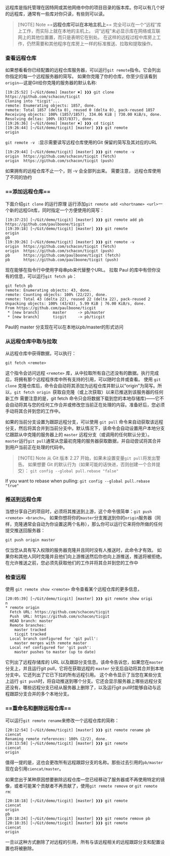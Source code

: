 
远程库是指托管理在因特网或其他网络中你的项目目录的版本库。你可以有几个好的远程库，通常有一些库对你只读，有些则可以读。


> [!NOTE] Note
> ==**远程仓库可以在本地主机上**==
>完全可以在一个“远程”库上工作，而实际上就在本地的主机上。 词“远程”未必显示库在网络或互联网上的其他位置置，而只是表明它在别处。 在这样的远程过程中库房上工作，仍然需要和其他程序在库房上一样的标准推送、拉取和提取操作。

### 查看远程仓库
如果想看看你已经配置的远程仓库服务器，可以运行`git remote`指令。它会列出你指定的每一个远程服务器的简写。
如果你克隆了你的仓库，你至少应该看到`origin——`这是Git给你克隆的服务器的默认名称:

```
[19:25:52] [~/Git/demo] [master ✖] ❱❱❱ git clone https://github.com/schacon/ticgit
Cloning into 'ticgit'...
remote: Enumerating objects: 1857, done.
remote: Total 1857 (delta 0), reused 0 (delta 0), pack-reused 1857
Receiving objects: 100% (1857/1857), 334.06 KiB | 730.00 KiB/s, done.
Resolving deltas: 100% (837/837), done.
[19:26:36] [~/Git/demo] [master ✖] ❱❱❱ cd ticgit
[19:26:44] [~/Git/demo/ticgit] [master] ❱❱❱ git remote
origin

```

`git remote -v ` :显示需要读写远程仓库使用的Git 保留的简写及其对应的URL

```
[19:29:44] [~/Git/demo/ticgit] [master] ❱❱❱ git remote -v
origin  https://github.com/schacon/ticgit (fetch)
origin  https://github.com/schacon/ticgit (push)
```
如果拥有的远程仓库不止一个，则 -v 会全部列出来。
需要注意， 远程仓库使用了不同的协约

### ==添加远程仓库==

下面介绍`git clone` 的运行原理
运行添加`git remote add <shortname> <url>`一个新的远程Git库，同时指定一个方便使用的简写： 
```
[19:37:23] [~/Git/demo/ticgit] [master] ❱❱❱ git remote add pb https://github.com/paulboone/ticgit
[19:39:18] [~/Git/demo/ticgit] [master] ❱❱❱ git remote
origin
pb
[19:39:26] [~/Git/demo/ticgit] [master] ❱❱❱ git remote -v
origin  https://github.com/schacon/ticgit (fetch)
origin  https://github.com/schacon/ticgit (push)
pb      https://github.com/paulboone/ticgit (fetch)
pb      https://github.com/paulboone/ticgit (push)
```

现在能够在指令行中使用字母串pb来代替整个URL。
拉取 Paul 的库中有但你没有的信息，可以运行`git fetch pb`：
```
git fetch pb
remote: Enumerating objects: 43, done.
remote: Counting objects: 100% (22/22), done.
remote: Total 43 (delta 22), reused 22 (delta 22), pack-reused 2
Unpacking objects: 100% (43/43), 5.99 KiB | 76.00 KiB/s, done.
From https://github.com/paulboone/ticgit
 * [new branch]      master     -> pb/master
 * [new branch]      ticgit     -> pb/ticgit
```
Paul的 master 分支现在可以在本地以pb/master的形式访问

### 从远程仓库中取与拉取

从远程仓库中获得数据，可以执行：

```console
git fetch <remote>
```

这个指令会访问远程 `<remote>` 库，从中拉取所有自己还没有的数据。执行完成后，将拥有那个远程程序库中所有支持的引用，可以随时合并或查看。
使用 `git clone` 克隆仓库后，命令会自动将其添加为远程仓库并默认以“origin”为简写。所以，`git fetch origin `获取自克隆（或上次获取）以来已推送到该服务器的任何新工作
需要注意的是，git fetch 命令只会将数据下载到您的本地存储库⟩——它不会自动将其与您的任何工作合并或修改您当前正在处理的内容。准备好后，您必须手动将其合并到您的工作中。

如果的当前分支设置为跟踪远程分支，可以使用 `git pull` 命令来自动获取该远程分支，然后将其合并到当前分支中。默认情况下，该命令会自动设置用户本地分支亿跟踪从中克隆的服务器上的 `master` 远程分支（或调用的任何默认分支）。`master`运行`git pull`通常从您最初克隆的服务器获取数据，并自动尝试将其合并到用户当前正在处理的代码中。



> [!NOTE] Note
> 从 Git 版本 2.27 开始，如果未设置变量`git pull`将发出警告。
> 如果想要 Git 的默认行为（如果可能的话快进，否则创建一个合并提交）： `git config --global pull.rebase "false"`
> 
If you want to rebase when pulling: `git config --global pull.rebase "true"`

### 推送到远程仓库

当想分享自己的项目时，必须将其推送到上游，这个命令很简单：`git push <remote> <branch>`。
如果你想将你的`master`分支推送到你的`origin`服务器（同样，克隆通常会自动为你设置这两个名称），那么你可以运行它来将你所做的任何提交推送回服务器：
```console
git push origin master
```

仅当您从具有写入权限的服务器克隆并且同时没有人推送时，此命令才有效。
如果你和其他人同时克隆并且他们向上游推送然后你也向上游推送，推送将被拒绝。在允许推送之前，您必须先获取他们的工作并将其合并到您的工作中

### 检查远程
使用 `git remote show <remote>` 命令查看某个远程仓库的更多信息，
```
[20:05:39] [~/Git/demo/ticgit] [master] ❱❱❱ git remote show origi
n
* remote origin
  Fetch URL: https://github.com/schacon/ticgit
  Push  URL: https://github.com/schacon/ticgit
  HEAD branch: master
  Remote branches:
    master tracked
    ticgit tracked
  Local branch configured for 'git pull':
    master merges with remote master
  Local ref configured for 'git push':
    master pushes to master (up to date)
```

它列出了远程存储库的 URL 以及跟踪分支信息。该命令告诉您，如果您在`master`分支上，并且运行git pull，它将在获取远程的 `master` 分支后自动将其合并到本地分支中。它还列出了它已下拉的所有远程引用。
这个命令显示了当您在某些分支上运行 `git push`时，将自动推送到哪个分支。它还会显示服务器上哪些远程分支还没有，哪些远程分支已经从服务器上删除了，以及运行git pull时能够自动与远程跟踪分支合并的多个本地分支。

### ==重命名和删除远程仓库==

可以运行`git remote rename`来修改一个远程仓库的简称：

```
[20:12:54] [~/Git/demo/ticgit] [master] ❱❱❱ git remote rename pb
ciencat
Renaming remote references: 100% (2/2), done.
[20:13:58] [~/Git/demo/ticgit] [master] ❱❱❱ git remote
ciencat
origin
```

值得一提的是，这也会更改所有远程跟踪分支的名称。那些过去引用的`pb/master`现在会引用`ciencat/master`。

如果您出于某种原因想要删除远程仓库—您已经移动了服务器或不再使用特定的镜像，或者可能某个贡献者不再贡献了，使用`git remote remove` or `git remote rm`:

```
[20:18:18] [~/Git/demo/ticgit] [master] ❱❱❱ git remote
ciencat
origin
pb
[20:18:24] [~/Git/demo/ticgit] [master] ❱❱❱ git remote remove pb
[20:18:35] [~/Git/demo/ticgit] [master] ❱❱❱ git remote
ciencat
origin
```
一旦以这种方式删除了对远程的引用，所有与该远程相关的远程跟踪分支和配置设置也将被删除。











